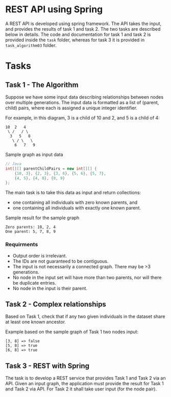 # REST API using Spring

A REST API is developed using spring framework. The API takes the input, and provides the results of task 1 and task 2. The two tasks are described below in details. The code and documentation for task 1 and task 2  is provided inside the `task` folder, whereas for task 3 it is provided in `task_algorithm03` folder.

# Tasks 

## Task 1 - The Algorithm

Suppose we have some input data describing relationships between nodes over multiple generations. The input data is formatted as a list of 
(parent, child) pairs, where each is assigned a unique integer 
identifier.

For example, in this diagram, 3 is a child of 10 and 2, and 5 is a child of 4:

```            
10  2   4
 \ /   / \
  3   5   8
   \ / \   \
    6   7   9
```

Sample graph as input data

```java
// Java 
int[][] parentChildPairs = new int[][] {
    {10, 3}, {2, 3}, {3, 6}, {5, 6}, {5, 7},
    {4, 5}, {4, 8}, {8, 9}
};
```

The main task is to take this data as input and return collections:

* one containing all individuals with zero known parents, and 
* one containing all individuals with exactly one known parent.

Sample result for the sample graph

```
Zero parents: 10, 2, 4
One parent: 5, 7, 8, 9
```


###  Requirments

* Output order is irrelevant.
* The IDs are not guaranteed to be contiguous.
* The input is not necessarily a connected graph. There may be >3 generations.
* No node in the input set will have more than two parents, nor will there be duplicate entries.
* No node in the input is their parent.


## Task 2 - Complex relationships

Based on Task 1, check that if any two given individuals in the dataset share at least one known ancestor.


Example based on the sample graph of Task 1 two nodes input:
```
[3, 8] => false
[5, 8] => true
[6, 8] => true
```

## Task 3 - REST with Spring

The task is to develop a REST service that provides Task 1 and Task 2 via an API. Given an input graph, the application must provide the result for Task 1 and Task 2 via API. For Task 2 it shall take user input (for the node pair).